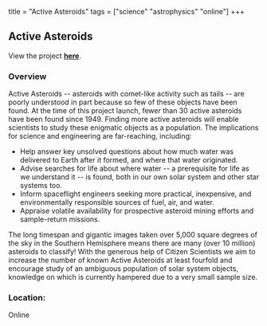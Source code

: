 title = "Active Asteroids"
tags = ["science" "astrophysics" "online"]
+++

## Active Asteroids

View the project [**here**](https://www.zooniverse.org/projects/orionnau/active-asteroids).

### Overview

Active Asteroids -- asteroids with comet-like activity such as tails -- are poorly understood in part because so few of these objects have been found. At the time of this project launch, fewer than 30 active asteroids have been found since 1949. Finding more active asteroids will enable scientists to study these enigmatic objects as a population. The implications for science and engineering are far-reaching, including:

- Help answer key unsolved questions about how much water was delivered to Earth after it formed, and where that water originated.
- Advise searches for life about where water -- a prerequisite for life as we understand it -- is found, both in our own solar system and other star systems too.
- Inform spaceflight engineers seeking more practical, inexpensive, and environmentally responsible sources of fuel, air, and water.
- Appraise volatile availability for prospective asteroid mining efforts and sample-return missions.

The long timespan and gigantic images taken over 5,000 square degrees of the sky in the Southern Hemisphere means there are many (over 10 million) asteroids to classify! With the generous help of Citizen Scientists we aim to increase the number of known Active Asteroids at least fourfold and encourage study of an ambiguous population of solar system objects, knowledge on which is currently hampered due to a very small sample size.

### Location:
Online
